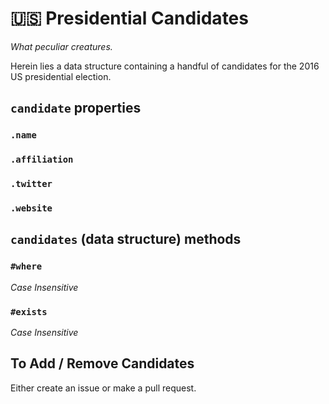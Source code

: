 # :us: Presidential Candidates

_What peculiar creatures._ 

Herein lies a data structure 
containing a handful of candidates 
for the 2016 US presidential election. 

## `candidate` properties

### `.name`

### `.affiliation`

### `.twitter`

### `.website`

## `candidates` (data structure) methods

### `#where`
_Case Insensitive_

### `#exists`
_Case Insensitive_


## To Add / Remove Candidates

Either create an issue or make a pull request. 